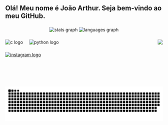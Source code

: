 <h2 align="left">Olá! Meu nome é João Arthur. Seja bem-vindo ao meu GitHub.</h2>

###

<div align="center">
  <img src="https://github-readme-stats.vercel.app/api?username=JoaoArthur-Tech&hide_title=false&hide_rank=false&show_icons=true&include_all_commits=true&count_private=true&disable_animations=false&theme=dracula&locale=en&hide_border=false" height="150" alt="stats graph"  />
  <img src="https://github-readme-stats.vercel.app/api/top-langs?username=JoaoArthur-Tech&locale=en&hide_title=false&layout=compact&card_width=320&langs_count=5&theme=dracula&hide_border=false" height="150" alt="languages graph"  />
</div>

###

<img align="right" height="150" src="https://i.giphy.com/media/v1.Y2lkPTc5MGI3NjExdGx5ZnFxMW1hb2F5cTB6ejVvOXZhZXd4c2FsYXN5c2dqdXZodmU3bSZlcD12MV9pbnRlcm5hbF9naWZfYnlfaWQmY3Q9Zw/gVAVYisPDDbZS/giphy.gif"  />

###

<div align="left">
  <img src="https://cdn.jsdelivr.net/gh/devicons/devicon/icons/c/c-original.svg" height="30" alt="c logo"  />
  <img width="12" />
  <img src="https://cdn.jsdelivr.net/gh/devicons/devicon/icons/python/python-original.svg" height="30" alt="python logo"  />
</div>

###

<div align="left">
  <a href="https://www.instagram.com/arthurncarvalho_/?__pwa=1" target="_blank">
    <img src="https://img.shields.io/static/v1?message=Instagram&logo=instagram&label=&color=E4405F&logoColor=white&labelColor=&style=for-the-badge" height="35" alt="instagram logo"  />
  </a>
</div>

###

<br clear="both">

<img src="https://raw.githubusercontent.com/JoaoArthur-Tech/JoaoArthur-Tech/output/snake.svg" alt="Snake animation" />

###
